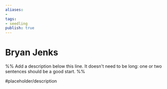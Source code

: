 ```yaml
---
aliases: 
- 
tags:
- seedling
publish: true
---
```


# Bryan Jenks

%% Add a description below this line. It doesn't need to be long: one or two sentences should be a good start. %%

#placeholder/description 
